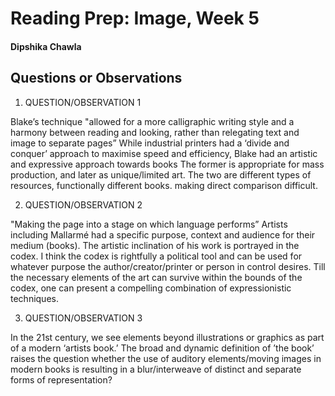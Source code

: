 # Reading Prep: Image, Week 5

#### Dipshika Chawla

## Questions or Observations

1. QUESTION/OBSERVATION 1

Blake’s technique "allowed for a more calligraphic writing style and a harmony between reading and looking, rather than relegating text and image to separate pages”
While industrial printers had a ‘divide and conquer’ approach to maximise speed and efficiency, Blake had an artistic and expressive approach towards books
The former is appropriate for mass production, and later as unique/limited art. The two are different types of resources, functionally different books. making direct comparison difficult.


2. QUESTION/OBSERVATION 2

"Making the page into a stage on which language performs”
Artists including Mallarmé had a specific purpose, context and audience for their medium (books). The artistic inclination of his work is portrayed in the codex. I think the codex is rightfully a political tool and can be used for whatever purpose the author/creator/printer or person in control desires. Till the necessary elements of the art can survive within the bounds of the codex, one can present a compelling combination of expressionistic techniques.


3. QUESTION/OBSERVATION 3

In the 21st century, we see elements beyond illustrations or graphics as part of a modern ‘artists book.’ The broad and dynamic definition of ’the book’ raises the question whether the use of auditory elements/moving images in modern books is resulting in a blur/interweave of distinct and separate forms of representation?


